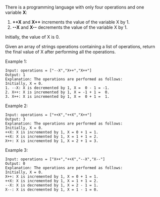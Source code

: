 There is a programming language with only four operations and one variable **X**:

1. **++X** and **X++** increments the value of the variable X by 1.
2. **--X** and **X--** decrements the value of the variable X by 1.

Initially, the value of X is 0.

Given an array of strings operations containing a list of operations, return the final value of X after performing all the operations.


Example 1:
```
Input: operations = ["--X","X++","X++"]
Output: 1
Explanation: The operations are performed as follows:
Initially, X = 0.
1. --X: X is decremented by 1, X =  0 - 1 = -1.
2. X++: X is incremented by 1, X = -1 + 1 =  0.
3. X++: X is incremented by 1, X =  0 + 1 =  1.
```


Example 2:
```
Input: operations = ["++X","++X","X++"]
Output: 3
Explanation: The operations are performed as follows:
Initially, X = 0.
++X: X is incremented by 1, X = 0 + 1 = 1.
++X: X is incremented by 1, X = 1 + 1 = 2.
X++: X is incremented by 1, X = 2 + 1 = 3.
```

Example 3:
```
Input: operations = ["X++","++X","--X","X--"]
Output: 0
Explanation: The operations are performed as follows:
Initially, X = 0.
X++: X is incremented by 1, X = 0 + 1 = 1.
++X: X is incremented by 1, X = 1 + 1 = 2.
--X: X is decremented by 1, X = 2 - 1 = 1.
X--: X is decremented by 1, X = 1 - 1 = 0.
```
